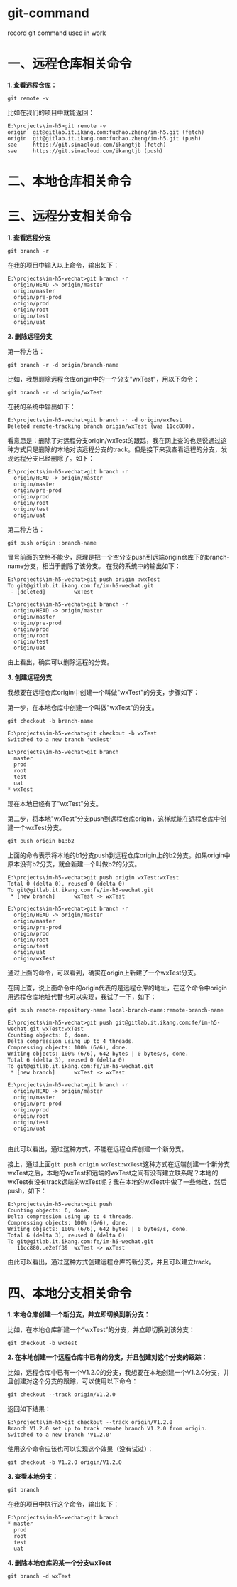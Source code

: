# git-command
record git command used in work

# 一、远程仓库相关命令

**1. 查看远程仓库：**

`
git remote -v
`

  比如在我们的项目中就能返回：
  
```
E:\projects\im-h5>git remote -v
origin  git@gitlab.it.ikang.com:fuchao.zheng/im-h5.git (fetch)
origin  git@gitlab.it.ikang.com:fuchao.zheng/im-h5.git (push)
sae     https://git.sinacloud.com/ikangtjb (fetch)
sae     https://git.sinacloud.com/ikangtjb (push)
```


# 二、本地仓库相关命令



# 三、远程分支相关命令

**1. 查看远程分支**

`
git branch -r
`

在我的项目中输入以上命令，输出如下：

```
E:\projects\im-h5-wechat>git branch -r
  origin/HEAD -> origin/master
  origin/master
  origin/pre-prod
  origin/prod
  origin/root
  origin/test
  origin/uat
```

**2. 删除远程分支**

第一种方法：

`
git branch -r -d origin/branch-name
`

比如，我想删除远程仓库origin中的一个分支"wxTest"，用以下命令：

`
git branch -r -d origin/wxTest
`

在我的系统中输出如下：

```
E:\projects\im-h5-wechat>git branch -r -d origin/wxTest
Deleted remote-tracking branch origin/wxTest (was 11cc880).
```

看意思是：删除了对远程分支origin/wxTest的跟踪，我在网上查的也是说通过这种方式只是删除的本地对该远程分支的track。但是接下来我查看远程的分支，发现远程分支已经删除了。如下：

```
E:\projects\im-h5-wechat>git branch -r
  origin/HEAD -> origin/master
  origin/master
  origin/pre-prod
  origin/prod
  origin/root
  origin/test
  origin/uat
```

第二种方法：

`
git push origin :branch-name
`

冒号前面的空格不能少，原理是把一个空分支push到远端origin仓库下的branch-name分支，相当于删除了该分支。
在我的系统中的输出如下：

```
E:\projects\im-h5-wechat>git push origin :wxTest
To git@gitlab.it.ikang.com:fe/im-h5-wechat.git
 - [deleted]         wxTest
```

```
E:\projects\im-h5-wechat>git branch -r
  origin/HEAD -> origin/master
  origin/master
  origin/pre-prod
  origin/prod
  origin/root
  origin/test
  origin/uat
```

由上看出，确实可以删除远程的分支。

**3. 创建远程分支**

我想要在远程仓库origin中创建一个叫做"wxTest"的分支，步骤如下：

第一步，在本地仓库中创建一个叫做"wxTest"的分支。

`
git checkout -b branch-name
`

```
E:\projects\im-h5-wechat>git checkout -b wxTest
Switched to a new branch 'wxTest'

E:\projects\im-h5-wechat>git branch
  master
  prod
  root
  test
  uat
* wxTest
```

现在本地已经有了"wxTest"分支。

第二步，将本地"wxTest"分支push到远程仓库origin，这样就能在远程仓库中创建一个wxTest分支。

`
git push origin b1:b2
`

上面的命令表示将本地的b1分支push到远程仓库origin上的b2分支。如果origin中原本没有b2分支，就会新建一个叫做b2的分支。

```
E:\projects\im-h5-wechat>git push origin wxTest:wxTest
Total 0 (delta 0), reused 0 (delta 0)
To git@gitlab.it.ikang.com:fe/im-h5-wechat.git
 * [new branch]      wxTest -> wxTest

E:\projects\im-h5-wechat>git branch -r
  origin/HEAD -> origin/master
  origin/master
  origin/pre-prod
  origin/prod
  origin/root
  origin/test
  origin/uat
  origin/wxTest
```

通过上面的命令，可以看到，确实在origin上新建了一个wxTest分支。

在网上查，说上面命令中的origin代表的是远程仓库的地址，在这个命令中origin用远程仓库地址代替也可以实现，我试了一下，如下：

`
git push remote-repository-name local-branch-name:remote-branch-name
`

```
E:\projects\im-h5-wechat>git push git@gitlab.it.ikang.com:fe/im-h5-wechat.git wxTest:wxTest 
Counting objects: 6, done.                                                                  
Delta compression using up to 4 threads.                                                    
Compressing objects: 100% (6/6), done.                                                      
Writing objects: 100% (6/6), 642 bytes | 0 bytes/s, done.                                   
Total 6 (delta 3), reused 0 (delta 0)                                                       
To git@gitlab.it.ikang.com:fe/im-h5-wechat.git                                              
 * [new branch]      wxTest -> wxTest                                                       
                                                                                            
E:\projects\im-h5-wechat>git branch -r                                                      
  origin/HEAD -> origin/master                                                              
  origin/master                                                                             
  origin/pre-prod                                                                           
  origin/prod                                                                               
  origin/root                                                                               
  origin/test                                                                               
  origin/uat                                                                                
                                                                                            
```

由此可以看出，通过这种方式，不能在远程仓库创建一个新分支。

接上，通过上面`git push origin wxTest:wxTest`这种方式在远端创建一个新分支wxTest之后，本地的wxTest和远端的wxTest之间有没有建立联系呢？本地的wxTest有没有track远端的wxTest呢？我在本地的wxTest中做了一些修改，然后push，如下：

```
E:\projects\im-h5-wechat>git push
Counting objects: 6, done.
Delta compression using up to 4 threads.
Compressing objects: 100% (6/6), done.
Writing objects: 100% (6/6), 642 bytes | 0 bytes/s, done.
Total 6 (delta 3), reused 0 (delta 0)
To git@gitlab.it.ikang.com:fe/im-h5-wechat.git
   11cc880..e2eff39  wxTest -> wxTest
```

由此可以看出，通过这种方式创建远程仓库的新分支，并且可以建立track。

# 四、本地分支相关命令

**1. 本地仓库创建一个新分支，并立即切换到新分支：**

比如，在本地仓库新建一个“wxTest”的分支，并立即切换到该分支：

`
git checkout -b wxTest
`

**2. 在本地创建一个远程仓库中已有的分支，并且创建对这个分支的跟踪：**

比如，远程仓库中已有一个V1.2.0的分支，我想要在本地创建一个V1.2.0分支，并且创建对这个分支的跟踪，可以使用以下命令：

`
git checkout --track origin/V1.2.0
`

返回如下结果：

```
E:\projects\im-h5>git checkout --track origin/V1.2.0
Branch V1.2.0 set up to track remote branch V1.2.0 from origin.
Switched to a new branch 'V1.2.0'
```

使用这个命令应该也可以实现这个效果（没有试过）：

`
git checkout -b V1.2.0 origin/V1.2.0
`

**3. 查看本地分支：**

`
git branch
`

在我的项目中执行这个命令，输出如下：

```
E:\projects\im-h5-wechat>git branch   
* master                              
  prod                                
  root                                
  test                                
  uat                                 
```

**4. 删除本地仓库的某一个分支wxTest**

`
git branch -d wxText
`


